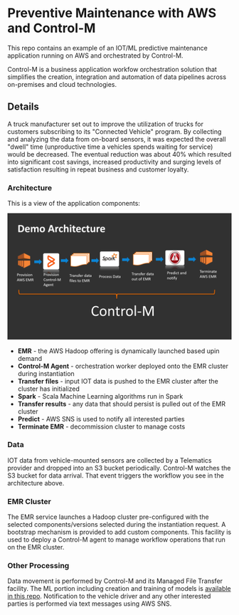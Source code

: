 # **Preventive Maintenance with AWS and Control-M**

This repo contains an example of an IOT/ML predictive maintenance application running on AWS and orchestrated by Control-M.

Control-M is a business application workfow orchestration solution that simplifies the creation, integration and automation of data pipelines across on-premises and cloud technologies.

## Details
A truck manufacturer set out to improve the utilization of trucks for customers subscribing to its "Connected Vehicle" program. By collecting and analyzing the data from on-board sensors, it was expected the overall "dwell" time (unproductive time a vehicles spends waiting for service) would be decreased. The eventual reduction was about 40% which resulted into significant cost savings, increased productivity and surging levels of satisfaction resulting in repeat business and customer loyalty.
 
### **Architecture**
This is a view of the application components:

![Architecture](Images/PreventiveMaintenanceArchitecture.png)

 - **EMR** - the AWS Hadoop offering is dynamically launched based upin demand
 - **Control-M Agent** - orchestration worker deployed onto the EMR cluster during instantiation
 - **Transfer files** - input IOT data is pushed to the EMR cluster after the cluster has initialized
 - **Spark** - Scala Machine Learning algorithms run in Spark
 - **Transfer results** - any data that should persist is pulled out of the EMR cluster 
 - **Predict** - AWS SNS is used to notify all interested parties
 - **Terminate EMR** - decommission cluster to manage costs

### Data
IOT data from vehicle-mounted sensors are collected by a Telematics provider and dropped into an S3 bucket periodically. Control-M watches the S3 bucket for data arrival. That event triggers the workflow you see in the architecture above.
### EMR Cluster 
The EMR service launches a Hadoop cluster pre-configured with the selected components/versions selected during the instantiation request. A bootstrap mechanism is provided to add custom components. This facility is used to deploy a Control-M agent to manage workflow operations that run on the EMR cluster.
### Other Processing
Data movement is performed by Control-M and its Managed File Transfer facility. 
The ML portion including creation and training of models is [available in this repo](https://github.com/werowe/preventiveMaintenanceLogitReg).
Notification to the vehicle driver and any other interested parties is performed via text messages using AWS SNS.